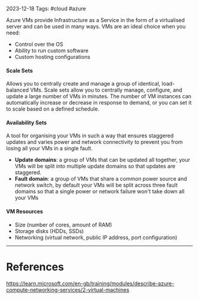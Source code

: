 2023-12-18
Tags: #cloud #azure 

Azure VMs provide Infrastructure as a Service in the form of a virtualised server and can be used in many ways. VMs are an ideal choice when you need:
- Control over the OS
- Ability to run custom software
- Custom hosting configurations

#### Scale Sets
Allows you to centrally create and manage a group of identical, load-balanced VMs. 
Scale sets allow you to centrally manage, configure, and update a large number of VMs in minutes. The number of VM instances can automatically increase or decrease in response to demand, or you can set it to scale based on a defined schedule.

#### Availability Sets
A tool for organising your VMs in such a way that ensures staggered updates and varies power and network connectivity to prevent you from losing all your VMs in a single fault.
- **Update domains**: a group of VMs that can be updated all together, your VMs will be split into multiple update domains so that updates are staggered.
- **Fault domain**: a group of VMs that share a common power source and network switch, by default your VMs will be split across three fault domains so that  a single power or network failure won't take down all your VMs

#### VM Resources
- Size (number of cores, amount of RAM)
- Storage disks (HDDs, SSDs)
- Networking (virtual network, public IP address, port configuration)


---
# References

https://learn.microsoft.com/en-gb/training/modules/describe-azure-compute-networking-services/2-virtual-machines